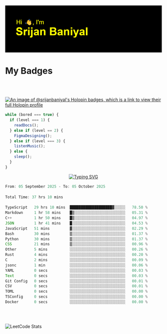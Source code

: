 ![Header](./header.png)

# My Badges

<Br />
<Br />

[![An image of @srijanbaniyal's Holopin badges, which is a link to view their full Holopin profile](https://holopin.me/srijanbaniyal)](https://holopin.io/@srijanbaniyal)

```javascript
while (bored === true) {
  if (level === 1) {
    readDocs();
  } else if (level == 2) {
    FigmaDesigning();
  } else if (level === 3) {
    listenMusic();
  } else {
    sleep();
  }
}
```

<p align="center">
  <a href="https://git.io/typing-svg"><img src="https://readme-typing-svg.demolab.com?font=Tilt+Prism&size=30&pause=1000&color=0FF75B&center=true&vCenter=true&width=800&height=80&lines=Time+spent+on+various+Programming+languages" alt="Typing SVG" /></a>
</p>

<!--START_SECTION:waka-->

```TypeScript
From: 05 September 2025 - To: 05 October 2025

Total Time: 37 hrs 10 mins

TypeScript   29 hrs 10 mins  ███████████████████▓░░░░░   78.50 %
Markdown     1 hr 58 mins    █▒░░░░░░░░░░░░░░░░░░░░░░░   05.31 %
C++          1 hr 50 mins    █▒░░░░░░░░░░░░░░░░░░░░░░░   04.97 %
JSON         1 hr 41 mins    █░░░░░░░░░░░░░░░░░░░░░░░░   04.53 %
JavaScript   51 mins         ▓░░░░░░░░░░░░░░░░░░░░░░░░   02.29 %
Bash         30 mins         ▒░░░░░░░░░░░░░░░░░░░░░░░░   01.37 %
Python       30 mins         ▒░░░░░░░░░░░░░░░░░░░░░░░░   01.37 %
CSS          21 mins         ▒░░░░░░░░░░░░░░░░░░░░░░░░   00.96 %
Other        5 mins          ░░░░░░░░░░░░░░░░░░░░░░░░░   00.26 %
Rust         4 mins          ░░░░░░░░░░░░░░░░░░░░░░░░░   00.20 %
C            2 mins          ░░░░░░░░░░░░░░░░░░░░░░░░░   00.09 %
jsonc        1 min           ░░░░░░░░░░░░░░░░░░░░░░░░░   00.06 %
YAML         0 secs          ░░░░░░░░░░░░░░░░░░░░░░░░░   00.03 %
Text         0 secs          ░░░░░░░░░░░░░░░░░░░░░░░░░   00.03 %
Git Config   0 secs          ░░░░░░░░░░░░░░░░░░░░░░░░░   00.01 %
CSV          0 secs          ░░░░░░░░░░░░░░░░░░░░░░░░░   00.01 %
TOML         0 secs          ░░░░░░░░░░░░░░░░░░░░░░░░░   00.00 %
TSConfig     0 secs          ░░░░░░░░░░░░░░░░░░░░░░░░░   00.00 %
Docker       0 secs          ░░░░░░░░░░░░░░░░░░░░░░░░░   00.00 %
```

<!--END_SECTION:waka-->

<Br />
<Br />

![LeetCode Stats](https://leetcard.jacoblin.cool/Srijan-Baniyal?theme=dark&font=Rasa&ext=contest)
